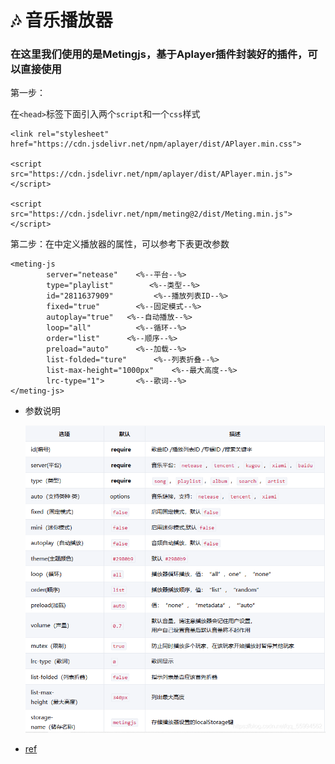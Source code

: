 # 🎶 音乐播放器



### **在这里我们使用的是Metingjs，基于Aplayer插件封装好的插件，可以直接使用**

第一步：

在`<head>`标签下面引入两个`script`和一个`css`样式

```
<link rel="stylesheet" href="https://cdn.jsdelivr.net/npm/aplayer/dist/APlayer.min.css">
 
<script src="https://cdn.jsdelivr.net/npm/aplayer/dist/APlayer.min.js"></script>
 
<script src="https://cdn.jsdelivr.net/npm/meting@2/dist/Meting.min.js"></script>
```



第二步：在<body>中定义播放器的属性，可以参考下表更改参数

```
<meting-js
        server="netease"    <%--平台--%>
        type="playlist"        <%--类型--%>
        id="2811637909"         <%--播放列表ID--%>
        fixed="true"        <%--固定模式--%>
        autoplay="true"   <%--自动播放--%>
        loop="all"          <%--循环--%>
        order="list"      <%--顺序--%>
        preload="auto"      <%--加载--%>
        list-folded="ture"      <%--列表折叠--%>
        list-max-height="1000px"    <%--最大高度--%>
        lrc-type="1">       <%--歌词--%>
</meting-js>
```



- 参数说明

  ![](IMG/20210510100012976.png)



- [ref](https://blog.csdn.net/qq_55994562/article/details/116585035)

